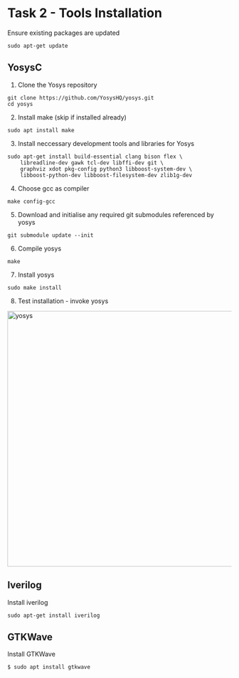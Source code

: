# Task 2 - Tools Installation
Ensure existing packages are updated
```
sudo apt-get update
```

## YosysC
1. Clone the Yosys repository
```
git clone https://github.com/YosysHQ/yosys.git
cd yosys
```

2. Install make (skip if installed already)
```
sudo apt install make
```

3. Install neccessary development tools and libraries for Yosys
```
sudo apt-get install build-essential clang bison flex \
    libreadline-dev gawk tcl-dev libffi-dev git \
    graphviz xdot pkg-config python3 libboost-system-dev \
    libboost-python-dev libboost-filesystem-dev zlib1g-dev
```

4. Choose gcc as compiler
```
make config-gcc
```

5. Download and initialise any required git submodules referenced by yosys
```
git submodule update --init
```

6. Compile yosys
```
make
```

7. Install yosys
```
sudo make install
```

8. Test installation - invoke yosys
<img width="575" alt="yosys" src="[https://github.com/assets/week0/yosys.png](https://github.com/abhicmraja/vsd-rrstp/blob/21134c6eaf2a4b43fb4b45d7854d35ca3d9c4546/assets/week0/yosys.png)">

## Iverilog
Install iverilog
```
sudo apt-get install iverilog
```


## GTKWave
Install GTKWave
```
$ sudo apt install gtkwave
```
